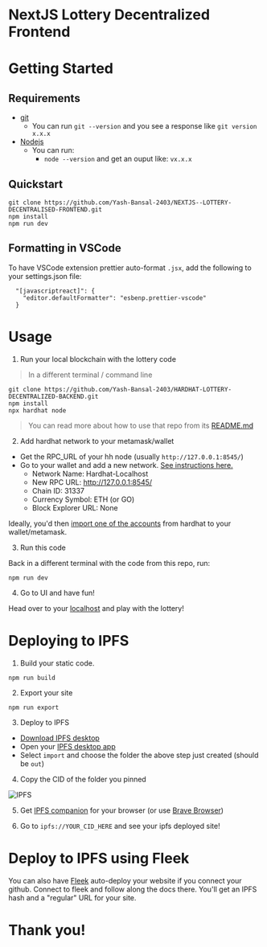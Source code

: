 # NextJS Lottery Decentralized Frontend

# Getting Started

## Requirements

-   [git](https://git-scm.com/book/en/v2/Getting-Started-Installing-Git)
    -   You can run `git --version` and you see a response like `git version x.x.x`
-   [Nodejs](https://nodejs.org/en/)
    -   You can run:
        -   `node --version` and get an ouput like: `vx.x.x`

## Quickstart

```
git clone https://github.com/Yash-Bansal-2403/NEXTJS--LOTTERY-DECENTRALISED-FRONTEND.git
npm install
npm run dev
```

## Formatting in VSCode

To have VSCode extension prettier auto-format `.jsx`, add the following to your settings.json file:

```
  "[javascriptreact]": {
    "editor.defaultFormatter": "esbenp.prettier-vscode"
  }
```

# Usage

1. Run your local blockchain with the lottery code

> In a different terminal / command line

```
git clone https://github.com/Yash-Bansal-2403/HARDHAT-LOTTERY-DECENTRALIZED-BACKEND.git
npm install
npx hardhat node
```

> You can read more about how to use that repo from its [README.md](https://github.com/Yash-Bansal-2403/HARDHAT-LOTTERY-DECENTRALIZED-BACKEND/blob/main/README.md)

2. Add hardhat network to your metamask/wallet

-   Get the RPC_URL of your hh node (usually `http://127.0.0.1:8545/`)
-   Go to your wallet and add a new network. [See instructions here.](https://metamask.zendesk.com/hc/en-us/articles/360043227612-How-to-add-a-custom-network-RPC)
    -   Network Name: Hardhat-Localhost
    -   New RPC URL: http://127.0.0.1:8545/
    -   Chain ID: 31337
    -   Currency Symbol: ETH (or GO)
    -   Block Explorer URL: None

Ideally, you'd then [import one of the accounts](https://metamask.zendesk.com/hc/en-us/articles/360015489331-How-to-import-an-Account) from hardhat to your wallet/metamask.

3. Run this code

Back in a different terminal with the code from this repo, run:

```
npm run dev
```

4. Go to UI and have fun!

Head over to your [localhost](http://localhost:3000) and play with the lottery!

# Deploying to IPFS

1. Build your static code.

```
npm run build
```

2. Export your site

```
npm run export
```

3. Deploy to IPFS

-   [Download IPFS desktop](https://ipfs.io/#install)
-   Open your [IPFS desktop app](https://ipfs.io/)
-   Select `import` and choose the folder the above step just created (should be `out`)

4. Copy the CID of the folder you pinned

![IPFS](./img/readme-ipfs.png)

5. Get [IPFS companion](https://chrome.google.com/webstore/detail/ipfs-companion/nibjojkomfdiaoajekhjakgkdhaomnch?hl=en) for your browser (or use [Brave Browser](https://brave.com/))

6. Go to `ipfs://YOUR_CID_HERE` and see your ipfs deployed site!

# Deploy to IPFS using Fleek

You can also have [Fleek](https://fleek.co/) auto-deploy your website if you connect your github. Connect to fleek and follow along the docs there. You'll get an IPFS hash and a "regular" URL for your site.

# Thank you!
